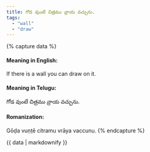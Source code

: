 ```yaml
---
title: గోడ వుంటే చిత్రము వ్రాయ వచ్చును.
tags:
  - "wall"
  - "draw"
---
```


{% capture data %}
#### Meaning in English:
If there is a wall you can draw on it.

#### Meaning in Telugu:
గోడ వుంటే చిత్రము వ్రాయ వచ్చును.

#### Romanization:
Gōḍa vuṇṭē citramu vrāya vaccunu.
{% endcapture %}

{{ data | markdownify }}

